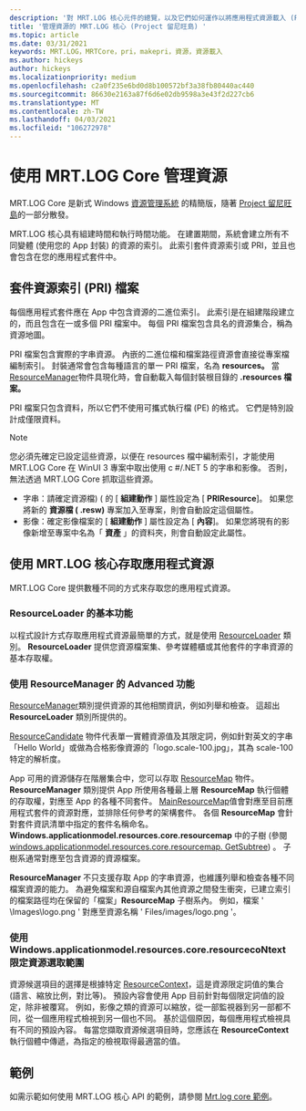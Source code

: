 ```yaml
---
description: '對 MRT.LOG 核心元件的總覽，以及它們如何運作以將應用程式資源載入 (Project 留尼旺島) '
title: '管理資源的 MRT.LOG 核心 (Project 留尼旺島) '
ms.topic: article
ms.date: 03/31/2021
keywords: MRT.LOG，MRTCore，pri，makepri，資源，資源載入
ms.author: hickeys
author: hickeys
ms.localizationpriority: medium
ms.openlocfilehash: c2a0f235e6bd0d8b100572bf3a38fb80440ac440
ms.sourcegitcommit: 86630e2163a87f6d6e02db9598a3e43f2d227cb6
ms.translationtype: MT
ms.contentlocale: zh-TW
ms.lasthandoff: 04/03/2021
ms.locfileid: "106272978"
---
```

# <a name="manage-resources-with-mrt-core"></a>使用 MRT.LOG Core 管理資源 

MRT.LOG Core 是新式 Windows [資源管理系統](/windows/uwp/app-resources/resource-management-system) 的精簡版，隨著 [Project 留尼旺島](../index.md)的一部分散發。

MRT.LOG 核心具有組建時間和執行時間功能。 在建置期間，系統會建立所有不同變體 (使用您的 App 封裝) 的資源的索引。 此索引套件資源索引或 PRI，並且也會包含在您的應用程式套件中。

## <a name="package-resource-index-pri-file"></a>套件資源索引 (PRI) 檔案

每個應用程式套件應在 App 中包含資源的二進位索引。 此索引是在組建階段建立的，而且包含在一或多個 PRI 檔案中。 每個 PRI 檔案包含具名的資源集合，稱為資源地圖。

PRI 檔案包含實際的字串資源。 內嵌的二進位檔和檔案路徑資源會直接從專案檔編制索引。 封裝通常會包含每種語言的單一 PRI 檔案，名為 **resources。** 當 [ResourceManager](/windows/winui/api/microsoft.applicationmodel.resources.resourcemanager)物件具現化時，會自動載入每個封裝根目錄的 **.resources 檔案。**

PRI 檔案只包含資料，所以它們不使用可攜式執行檔 (PE) 的格式。 它們是特別設計成僅限資料。

> [!NOTE]
> 您必須先確定已設定這些資源，以便在 resources 檔中編制索引，才能使用 MRT.LOG Core 在 WinUI 3 專案中取出使用 c #/.NET 5 的字串和影像。 否則，無法透過 MRT.LOG Core 抓取這些資源。
>
> * 字串：請確定資源檔)  ( 的 [ **組建動作** ] 屬性設定為 [ **PRIResource**]。 如果您將新的 **資源檔 ( .resw)** 專案加入至專案，則會自動設定這個屬性。
> * 影像：確定影像檔案的 [ **組建動作** ] 屬性設定為 [ **內容**]。 如果您將現有的影像新增至專案中名為「 **資產** 」的資料夾，則會自動設定此屬性。

## <a name="access-app-resources-with-mrt-core"></a>使用 MRT.LOG 核心存取應用程式資源

MRT.LOG Core 提供數種不同的方式來存取您的應用程式資源。

### <a name="basic-functionality-with-resourceloader"></a>ResourceLoader 的基本功能

以程式設計方式存取應用程式資源最簡單的方式，就是使用 [ResourceLoader](/windows/winui/api/microsoft.applicationmodel.resources.resourceloader) 類別。 **ResourceLoader** 提供您資源檔案集、參考媒體櫃或其他套件的字串資源的基本存取權。

### <a name="advanced-functionality-with-resourcemanager"></a>使用 ResourceManager 的 Advanced 功能

[ResourceManager](/windows/winui/api/microsoft.applicationmodel.resources.resourcemanager)類別提供資源的其他相關資訊，例如列舉和檢查。 這超出 **ResourceLoader** 類別所提供的。

[ResourceCandidate](/windows/winui/api/microsoft.applicationmodel.resources.resourcecandidate) 物件代表單一實體資源值及其限定詞，例如針對英文的字串「Hello World」或做為合格影像資源的「logo.scale-100.jpg」，其為 scale-100 特定的解析度。

App 可用的資源儲存在階層集合中，您可以存取 [ResourceMap](/windows/winui/api/microsoft.applicationmodel.resources.resourcemap) 物件。 **ResourceManager** 類別提供 App 所使用各種最上層 **ResourceMap** 執行個體的存取權，對應至 App 的各種不同套件。 [MainResourceMap](/windows/winui/api/microsoft.applicationmodel.resources.resourcemanager.mainresourcemap)值會對應至目前應用程式套件的資源對應，並排除任何參考的架構套件。 各個 **ResourceMap** 會針對套件資訊清單中指定的套件名稱命名。 **Windows.applicationmodel.resources.core.resourcemap** 中的子樹 (參閱 [windows.applicationmodel.resources.core.resourcemap. GetSubtree](/windows/winui/api/microsoft.applicationmodel.resources.resourcemap.getsubtree)) 。 子樹系通常對應至包含資源的資源檔案。

**ResourceManager** 不只支援存取 App 的字串資源，也維護列舉和檢查各種不同檔案資源的能力。 為避免檔案和源自檔案內其他資源之間發生衝突，已建立索引的檔案路徑均在保留的「檔案」**ResourceMap** 子樹系內。 例如，檔案 ' \Images\logo.png ' 對應至資源名稱 ' Files/images/logo.png '。

### <a name="qualify-resource-selection-with-resourcecontext"></a>使用 Windows.applicationmodel.resources.core.resourcecoNtext 限定資源選取範圍

資源候選項目的選擇是根據特定 [ResourceContext](/windows/winui/api/microsoft.applicationmodel.resources.resourcecontext)，這是資源限定詞值的集合 (語言、縮放比例，對比等)。 預設內容會使用 App 目前針對每個限定詞值的設定，除非被覆寫。 例如，影像之類的資源可以縮放，從一部監視器到另一部都不同，從一個應用程式檢視到另一個也不同。 基於這個原因，每個應用程式檢視具有不同的預設內容。 每當您擷取資源候選項目時，您應該在 **ResourceContext** 執行個體中傳遞，為指定的檢視取得最適當的值。

## <a name="sample"></a>範例

如需示範如何使用 MRT.LOG 核心 API 的範例，請參閱 [Mrt.log core 範例](https://github.com/microsoft/Project-Reunion-Samples/tree/main/MrtCore)。
